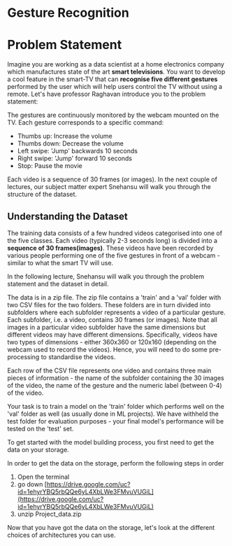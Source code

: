 # Gesture Recognition

# **Problem Statement**

Imagine you are working as a data scientist at a home electronics company which manufactures state of the art **smart televisions**. You want to develop a cool feature in the smart-TV that can **recognise five different gestures** performed by the user which will help users control the TV without using a remote. Let's have professor Raghavan introduce you to the problem statement:

The gestures are continuously monitored by the webcam mounted on the TV. Each gesture corresponds to a specific command:

- Thumbs up: Increase the volume
- Thumbs down: Decrease the volume
- Left swipe: 'Jump' backwards 10 seconds
- Right swipe: 'Jump' forward 10 seconds
- Stop: Pause the movie

Each video is a sequence of 30 frames (or images). In the next couple of lectures, our subject matter expert Snehansu will walk you through the structure of the dataset.

## **Understanding the Dataset**

The training data consists of a few hundred videos categorised into one of the five classes. Each video (typically 2-3 seconds long) is divided into a **sequence of 30 frames(images)**. These videos have been recorded by various people performing one of the five gestures in front of a webcam - similar to what the smart TV will use.

In the following lecture, Snehansu will walk you through the problem statement and the dataset in detail.

The data is in a zip file. The zip file contains a 'train' and a 'val' folder with two CSV files for the two folders. These folders are in turn divided into subfolders where each subfolder represents a video of a particular gesture. Each subfolder, i.e. a video, contains 30 frames (or images). Note that all images in a particular video subfolder have the same dimensions but different videos may have different dimensions. Specifically, videos have two types of dimensions - either 360x360 or 120x160 (depending on the webcam used to record the videos). Hence, you will need to do some pre-processing to standardise the videos.

Each row of the CSV file represents one video and contains three main pieces of information - the name of the subfolder containing the 30 images of the video, the name of the gesture and the numeric label (between 0-4) of the video.

Your task is to train a model on the 'train' folder which performs well on the 'val' folder as well (as usually done in ML projects). We have withheld the test folder for evaluation purposes - your final model's performance will be tested on the 'test' set.

To get started with the model building process, you first need to get the data on your storage.

In order to get the data on the storage, perform the following steps in order

1. Open the terminal
2. go down [https://drive.google.com/uc?id=1ehyrYBQ5rbQQe6yL4XbLWe3FMvuVUGiL](https://drive.google.com/uc?id=1ehyrYBQ5rbQQe6yL4XbLWe3FMvuVUGiL)
3. unzip Project\_data.zip

Now that you have got the data on the storage, let's look at the different choices of architectures you can use.
